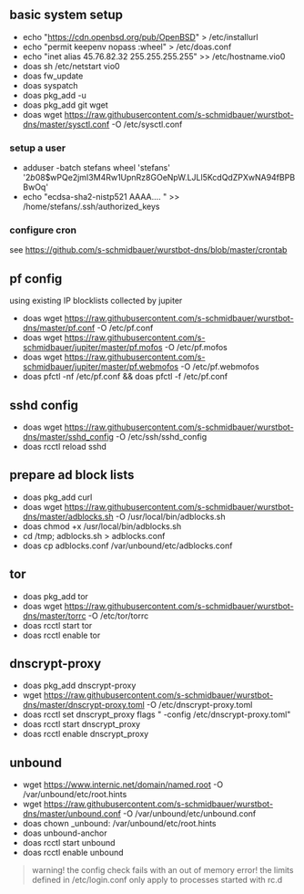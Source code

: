 ## basic system setup
* echo "https://cdn.openbsd.org/pub/OpenBSD" > /etc/installurl
* echo "permit keepenv nopass :wheel" > /etc/doas.conf
* echo "inet alias 45.76.82.32 255.255.255.255" >> /etc/hostname.vio0
* doas sh /etc/netstart vio0
* doas fw_update
* doas syspatch
* doas pkg_add -u
* doas pkg_add git wget
* doas wget https://raw.githubusercontent.com/s-schmidbauer/wurstbot-dns/master/sysctl.conf -O /etc/sysctl.conf

### setup a user
* adduser -batch stefans wheel 'stefans' '$2b$08$wPQe2jmI3M4Rw1UpnRz8GOeNpW.LJLl5KcdQdZPXwNA94fBPBBwOq'
* echo "ecdsa-sha2-nistp521 AAAA.... " >> /home/stefans/.ssh/authorized_keys

### configure cron
see https://github.com/s-schmidbauer/wurstbot-dns/blob/master/crontab

## pf config
using existing IP blocklists collected by jupiter
* doas wget https://raw.githubusercontent.com/s-schmidbauer/wurstbot-dns/master/pf.conf -O /etc/pf.conf
* doas wget https://raw.githubusercontent.com/s-schmidbauer/jupiter/master/pf.mofos -O /etc/pf.mofos
* doas wget https://raw.githubusercontent.com/s-schmidbauer/jupiter/master/pf.webmofos -O /etc/pf.webmofos
* doas pfctl -nf /etc/pf.conf && doas pfctl -f /etc/pf.conf

## sshd config
* doas wget https://raw.githubusercontent.com/s-schmidbauer/wurstbot-dns/master/sshd_config -O /etc/ssh/sshd_config
* doas rcctl reload sshd

## prepare ad block lists
* doas pkg_add curl
* doas wget https://raw.githubusercontent.com/s-schmidbauer/wurstbot-dns/master/adblocks.sh -O /usr/local/bin/adblocks.sh
* doas chmod +x /usr/local/bin/adblocks.sh
* cd /tmp; adblocks.sh > adblocks.conf
* doas cp adblocks.conf /var/unbound/etc/adblocks.conf

## tor
* doas pkg_add tor
* doas wget https://raw.githubusercontent.com/s-schmidbauer/wurstbot-dns/master/torrc -O /etc/tor/torrc
* doas rcctl start tor
* doas rcctl enable tor

## dnscrypt-proxy 
* doas pkg_add dnscrypt-proxy
* wget https://raw.githubusercontent.com/s-schmidbauer/wurstbot-dns/master/dnscrypt-proxy.toml -O /etc/dnscrypt-proxy.toml
* doas rcctl set dnscrypt_proxy flags " -config /etc/dnscrypt-proxy.toml"
* doas rcctl start dnscrypt_proxy
* doas rcctl enable dnscrypt_proxy

## unbound 
* wget https://www.internic.net/domain/named.root -O /var/unbound/etc/root.hints
* wget https://raw.githubusercontent.com/s-schmidbauer/wurstbot-dns/master/unbound.conf -O /var/unbound/etc/unbound.conf
* doas chown _unbound: /var/unbound/etc/root.hints
* doas unbound-anchor
* doas rcctl start unbound
* doas rcctl enable unbound

> warning! the config check fails with an out of memory error!
> the limits defined in /etc/login.conf only apply to processes started with rc.d
